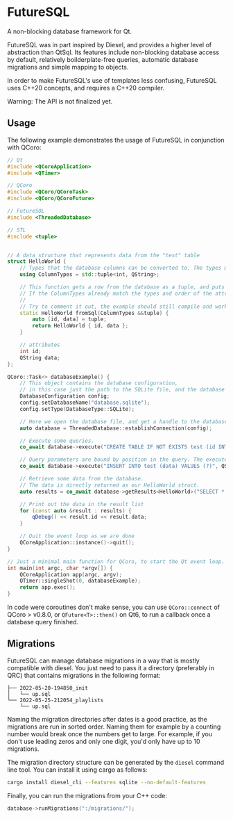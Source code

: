 <!--
SPDX-FileCopyrightText: 2022 Jonah Brüchert <jbb@kaidan.im

SPDX-License-Identifier: BSD-2-Clause
-->

# FutureSQL

A non-blocking database framework for Qt.

FutureSQL was in part inspired by Diesel, and provides a higher level of abstraction than QtSql.
Its features include non-blocking database access by default, relatively boilderplate-free queries,
automatic database migrations and simple mapping to objects.

In order to make FutureSQL's use of templates less confusing, FutureSQL uses C++20 concepts,
and requires a C++20 compiler.

Warning: The API is not finalized yet.

## Usage

The following example demonstrates the usage of FutureSQL in conjunction with QCoro:
```cpp
// Qt
#include <QCoreApplication>
#include <QTimer>

// QCoro
#include <QCoro/QCoroTask>
#include <QCoro/QCoroFuture>

// FutureSQL
#include <ThreadedDatabase>

// STL
#include <tuple>


// A data structure that represents data from the "test" table
struct HelloWorld {
    // Types that the database columns can be converted to. The types must be convertible from QVariant.
    using ColumnTypes = std::tuple<int, QString>;

    // This function gets a row from the database as a tuple, and puts it into the HelloWorld structs.
    // If the ColumnTypes already match the types and order of the attributes in the struct, you don't need to implement it.
    //
    // Try to comment it out, the example should still compile and work.
    static HelloWorld fromSql(ColumnTypes &&tuple) {
        auto [id, data] = tuple;
        return HelloWorld { id, data };
    }

    // attributes
    int id;
    QString data;
};

QCoro::Task<> databaseExample() {
    // This object contains the database configuration,
    // in this case just the path to the SQLite file, and the database type (SQLite).
    DatabaseConfiguration config;
    config.setDatabaseName("database.sqlite");
    config.setType(DatabaseType::SQLite);

    // Here we open the database file, and get a handle to the database.
    auto database = ThreadedDatabase::establishConnection(config);

    // Execute some queries.
    co_await database->execute("CREATE TABLE IF NOT EXISTS test (id INTEGER PRIMARY KEY AUTOINCREMENT, data TEXT)");

    // Query parameters are bound by position in the query. The execute function is variadic and you can add as many parameters as you need.
    co_await database->execute("INSERT INTO test (data) VALUES (?)", QStringLiteral("Hello World"));

    // Retrieve some data from the database.
    // The data is directly returned as our HelloWorld struct.
    auto results = co_await database->getResults<HelloWorld>("SELECT * FROM test");

    // Print out the data in the result list
    for (const auto &result : results) {
        qDebug() << result.id << result.data;
    }

    // Quit the event loop as we are done
    QCoreApplication::instance()->quit();
}

// Just a minimal main function for QCoro, to start the Qt event loop.
int main(int argc, char *argv[]) {
    QCoreApplication app(argc, argv);
    QTimer::singleShot(0, databaseExample);
    return app.exec();
}
```

In code were coroutines don't make sense, you can use `QCoro::connect` of QCoro > v0.8.0,
or `QFuture<T>::then()` on Qt6, to run a callback once a database query finished.

## Migrations

FutureSQL can manage database migrations in a way that is mostly compatible with diesel.
You just need to pass it a directory (preferably in QRC) that contains migrations in the following format:

```
├── 2022-05-20-194850_init
│   └── up.sql
└── 2022-05-25-212054_playlists
    └── up.sql
```

Naming the migration directories after dates is a good practice, as the migrations are run in sorted order.
Naming them for example by a counting number would break once the numbers get to large.
For example, if you don't use leading zeros and only one digit, you'd only have up to 10 migrations.

The migration directory structure can be generated by the `diesel` command line tool. You can install it using cargo as follows:
```bash
cargo install diesel_cli --features sqlite --no-default-features
```

Finally, you can run the migrations from your C++ code:
```cpp
database->runMigrations(":/migrations/");
```
